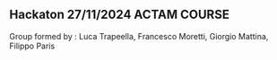 ## Hackaton 27/11/2024  ACTAM COURSE

Group formed by : Luca Trapeella, Francesco Moretti, Giorgio Mattina, Filippo Paris
